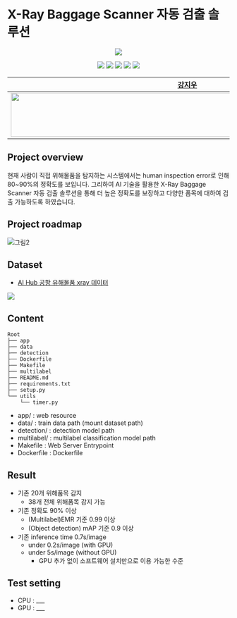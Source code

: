 

# X-Ray Baggage Scanner 자동 검출 솔루션
<p align="center"><img src="https://user-images.githubusercontent.com/55044675/146106205-337bca43-eefc-4822-9d6b-c467214ca20d.png"></p>

<p align="center">
  <img src="https://img.shields.io/badge/Python-3766AB?style=flat-square&logo=Python&logoColor=white"/></a>
  <img src="https://img.shields.io/badge/PyTorch-EE4C2C?style=flat-square&logo=PyTorch&logoColor=white"/></a>
  <img src="https://img.shields.io/badge/PyTorch Lightning-792EE5?style=flat-square&logo=PyTorch Lightning&logoColor=white"/></a>
  <img src="https://img.shields.io/badge/Streamlit-FF4B4B?style=flat-square&logo=Streamlit&logoColor=white"/></a>
  <img src="https://img.shields.io/badge/FastAPI-009688?style=flat-square&logo=FastAPI&logoColor=white"/></a>
</p>

| [강지우](https://github.com/jiwoo0212) | [곽지윤](https://github.com/kwakjeeyoon) | [서지유](https://github.com/JiyouSeo) | [송나은](https://github.com/sne12345) | [오재환](https://github.com/jaehwan-AI) | [이준혁](https://github.com/kmouleejunhyuk) | [전경재](https://github.com/ppskj178) |
| :-: | :-: | :-: | :-: | :-: | :-: | :-: |
| <img src="https://user-images.githubusercontent.com/68782183/146319428-ea9b3554-53d3-46e3-aa41-a0a07660fbab.png" width=800 height=100> | <img src="https://user-images.githubusercontent.com/68782183/146319494-b789dff2-a2c4-49a1-a3f0-29eb5e3f3cf7.png" width=800 height=100> | <img src="https://avatars.githubusercontent.com/u/61641072?v=4" width=800 height=100> | <img src="https://user-images.githubusercontent.com/68782183/138638320-19b24d42-6014-4042-b443-cbeb50251cfd.jpg" width=800 height=100> | <img src="https://user-images.githubusercontent.com/68782183/138295480-ca0169cd-5c40-44ae-b222-d74d9cc4bc82.jpg" width=800 height=100> | <img src="https://user-images.githubusercontent.com/68782183/146321291-46ede634-7371-4d3e-9ccd-0932ad3fee7b.png" width=800 height=100> | <img src="https://user-images.githubusercontent.com/20790778/138396418-b669cbed-40b0-45eb-9f60-7167cae739b7.png" width=800 height=100> | |


## Project overview
현재 사람이 직접 위해물품을 탐지하는 시스템에서는 human inspection error로 인해 80~90%의 정확도를 보입니다. 그리하여 AI 기술을 활용한 X-Ray Baggage Scanner 자동 검출 솔루션을 통해 더 높은 정확도를 보장하고 다양한 품목에 대하여 검출 가능하도록 하였습니다. 

## Project roadmap
![그림2](https://user-images.githubusercontent.com/49234207/147053477-26a6edd2-5ba4-45cf-bab2-f5290ca34286.png)




## Dataset 
- [AI Hub 공항 유해물품 xray 데이터](https://aihub.or.kr/aidata/33)
<img src="https://aihub.or.kr/sites/default/files/inline-images/%EB%8C%80%ED%91%9C%EB%8F%84%EB%A9%B4_1.png">


## Content
```
Root
├── app
├── data
├── detection
├── Dockerfile
├── Makefile
├── multilabel
├── README.md
├── requirements.txt
├── setup.py
└── utils
    └── timer.py
```
- app/ : web resource
- data/ : train data path (mount dataset path)
- detection/ : detection model path
- multilabel/ : multilabel classification model path
- Makefile : Web Server Entrypoint
- Dockerfile : Dockerfile 


## Result
- 기존 20개 위해품목 감지
  - 38개 전체 위해품목 감지 가능
- 기존 정확도 90% 이상 
  - (Multilabel)EMR 기준 0.99 이상 
  - (Object detection) mAP 기준 0.9 이상
- 기존 inference time 0.7s/image
  - under 0.2s/image (with GPU)
  - under 5s/image (without GPU)
    - GPU 추가 없이 소프트웨어 설치만으로 이용 가능한 수준


## Test setting
- CPU : ___
- GPU : ___
